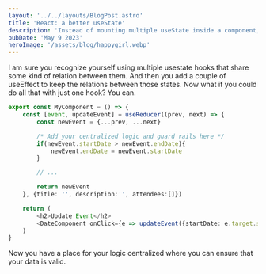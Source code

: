 ```yaml
---
layout: '../../layouts/BlogPost.astro'
title: 'React: a better useState'
description: 'Instead of mounting multiple useState inside a component, have a (second?) look at useReducer'
pubDate: 'May 9 2023'
heroImage: '/assets/blog/happygirl.webp'
---
```


I am sure you recognize yourself using multiple usestate hooks that share some kind of relation between them. And then you add a couple of useEffect to keep the relations between those states. Now what if you could do all that with just one hook? You can.

```typescript
export const MyComponent = () => {
    const [event, updateEvent] = useReducer((prev, next) => {
        const newEvent = {...prev, ...next}

        /* Add your centralized logic and guard rails here */
        if(newEvent.startDate > newEvent.endDate){
            newEvent.endDate = newEvent.startDate
        }

        // ...

        return newEvent
    }, {title: '', description:'', attendees:[]})

    return (
        <h2>Update Event</h2>
        <DateComponent onClick={e => updateEvent({startDate: e.target.startdate.value, endDate: e.target.enddate.value})} />
    )
}
```

Now you have a place for your logic centralized where you can ensure that your data is valid.
